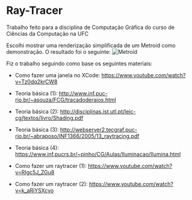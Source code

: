 # Ray-Tracer
Trabalho feito para a disciplina de Computação Gráfica do curso de Ciências da Computação na UFC

Escolhi mostrar uma renderização simplificada de um Metroid como demonstração. O resultado foi o seguinte:
![Metroid](RayTracer/Images/screenshot.png)

Fiz o trabalho seguindo como base os seguintes materiais:

- Como fazer uma janela no XCode: https://www.youtube.com/watch?v=Tz0dq2krCW8

- Teoria básica (1): http://www.inf.puc-rio.br/~asouza/FCG/tracadoderaios.html

- Teoria básica (2): http://disciplinas.ist.utl.pt/leic-cg/textos/livro/Shading.pdf

- Teoria básica (3): http://webserver2.tecgraf.puc-rio.br/~abraposo/INF1366/2005/13_raytracing.pdf

- Teoria básica (4): https://www.inf.pucrs.br/~pinho/CG/Aulas/Iluminacao/Ilumina.html

- Como fazer um raytracer (1): https://www.youtube.com/watch?v=RIgc5J_ZGu8

- Como fazer um raytracer (2): https://www.youtube.com/watch?v=k_aRiYSXcyo

